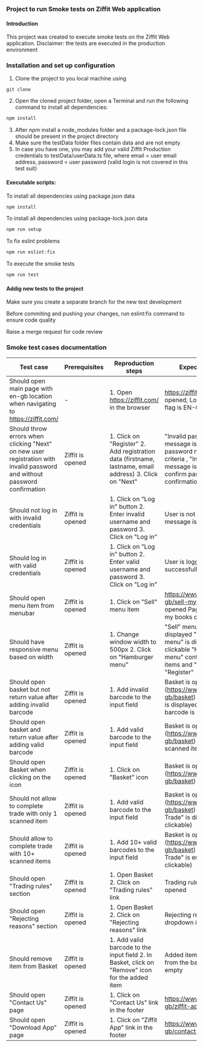 ### Project to run Smoke tests on Ziffit Web application

#### Introduction

This project was created to execute smoke tests on the Ziffit Web application.
Disclaimer: the tests are executed in the production environment

### Installation and set up configuration

1. Clone the project to you local machine using

```text {"id":"01HNZE79RCH4YTWPJ0R743944M"}
git clone
```

2. Open the cloned project folder, open a Terminal and run the following command to install all dependencies:

```sh {"id":"01HNZE79RCH4YTWPJ0R7KG1K1G"}
npm install
```

3. After npm install a node_modules folder and a package-lock.json file should be present in the project directory
4. Make sure the testData folder files contain data and are not empty
5. In case you have one, you may add your valid Ziffit Production credentials to testData/userData.ts file, where email = user email address, password = user password (valid login is not covered in this test suit)

#### Executable scripts:

To install all dependencies using package.json data

```sh {"id":"01HNZE79RCH4YTWPJ0RAMDY7EC"}
npm install
```

To install all dependencies using package-lock.json data

```sh {"id":"01HNZE79RCH4YTWPJ0RDQ3XP57"}
npm run setup
```

To fix eslint problems

```sh {"id":"01HNZE79RCH4YTWPJ0REJCJGJX"}
npm run eslint:fix
```

To execute the smoke tests

```sh {"id":"01HNZE79RCH4YTWPJ0RFQ2MRQG"}
npm run test
```

#### Addig new tests to the project

Make sure you create a separate branch for the new test development

Before commiting and pushing your changes, run eslint:fix command to ensure code quality

Raise a merge request for code review

### Smoke test cases documentation

| Test case                                                                  | Prerequisites                      | Reproduction steps                                                                                                 | Expected results                                                                                                                                |
|----------------------------------------------------------------------------|------------------------------------|--------------------------------------------------------------------------------------------------------------------|-------------------------------------------------------------------------------------------------------------------------------------------------|
| Should open main page with en-gb location when navigating to https://ziffit.com/              | -                                  | 1. Open https://ziffit.com/ in the browser                                                                         | https://ziffit.com/en-gb is opened, Location indicator flag is EN-GB                                                                            |
| Should throw errors when clicking "Next" on new user registration with invalid password and without password confirmation | Ziffit is opened                   | 1. Click on "Register" 2. Add registration data (firstname, lastname, email address) 3. Click on "Next" | "Invalid password" Error message is displayed for password not meeting criteria , "Invalid" error message is displayed for confirm password confirmation                                                                                                         |
| Should not log in with invalid credentials                                 | Ziffit is opened                   | 1. Click on "Log in" button 2. Enter invalid username and password 3. Click on "Log in"                            | User is not logged in, error message is displayed                                                                                               |
| Should log in with valid credentials                                       | Ziffit is opened                   | 1. Click on "Log in" button 2. Enter valid username and password 3. Click on "Log in"                              | User is logged in successfully                                                                                                                  |
| Should open menu item from menubar                                         | Ziffit is opened | 1. Click on "Sell" menu item                                                                                       | https://www.ziffit.com/en-gb/sell-my-books is opened Page title is "Sell my books online"                                                       |
| Should have responsive menu based on width                                 | Ziffit is opened | 1. Change window width to 500px 2. Click on "Hamburger menu"                                                       | "Sell" menu item is not displayed "Hamburger menu" is displayed and clickable "Hambuerger menu" contains menu items and "Log in" and "Register" |
| Should open basket but not return value after adding invalid barcode       | Ziffit is opened | 1. Add invalid barcode to the input field                                                                          | Basket is opened (https://www.ziffit.com/en-gb/basket) Error message is displayed that the barcode is invalid                                   |
| Should open basket and return value after adding valid barcode             | Ziffit is opened | 1. Add valid barcode to the input field                                                                            | Basket is opened (https://www.ziffit.com/en-gb/basket) Value for the scanned item is displayed                                                  |
| Should open Basket when clicking on the icon                               | Ziffit is opened | 1. Click on "Basket" icon                                                                                          | Basket is opened (https://www.ziffit.com/en-gb/basket)                                                                                          |
| Should not allow to complete trade with only 1 scanned item                | Ziffit is opened | 1. Add valid barcode to the input field                                                                            | Basket is opened (https://www.ziffit.com/en-gb/basket) "Complete Trade" is disabled (not clickable)                                             |
| Should allow to complete trade with 10+ scanned items                      | Ziffit is opened | 1. Add 10+ valid barcodes to the input field                                                                       | Basket is opened (https://www.ziffit.com/en-gb/basket) "Complete Trade" is enabled (is clickable)                                               |
| Should open "Trading rules" section                                        | Ziffit is opened | 1. Open Basket 2. Click on "Trading rules" link                                                                    | Trading rules dropdown is opened                                                                                                                |
| Should open "Rejecting reasons" section                                    | Ziffit is opened | 1. Open Basket 2. Click on "Rejecting reasons" link                                                                | Rejecting reasons dropdown is opened                                                                                                            |
| Should remove item from Basket                                                        | Ziffit is opened | 1. Add valid barcode to the input field 2. In Basket, click on "Remove" icon for the added item                                      | Added item is removed from the basket, the list is empty                                                                                                         |
| Should open "Contact Us" page                                              | Ziffit is opened                   | 1. Click on "Contact Us" link in the footer                                                                        | https://www.ziffit.com/en-gb/ziffit-app is opened                                                                                               |
| Should open "Download App" page                                            | Ziffit is opened                   | 1. Click on "Ziffit App" link in the footer                                                                        | https://www.ziffit.com/en-gb/contact-us is opened                                                                                               |